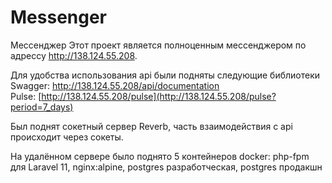 # Messenger
 Мессенджер
Этот проект является полноценным мессенджером по адрессу http://138.124.55.208.

Для удобства использования api были подняты следующие библиотеки<br>
Swagger: http://138.124.55.208/api/documentation<br>
Pulse: [http://138.124.55.208/pulse](http://138.124.55.208/pulse?period=7_days)

Был поднят сокетный сервер Reverb, часть взаимодействия с api происходит через сокеты.

На удалённом сервере было поднято 5 контейнеров docker:
php-fpm для Laravel 11,
nginx:alpine,
postgres разработческая,
postgres продакшн
